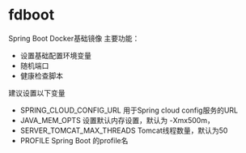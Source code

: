 # fdboot

Spring Boot Docker基础镜像
主要功能：
- 设置基础配置环境变量
- 随机端口
- 健康检查脚本

建议设置以下变量
- SPRING_CLOUD_CONFIG_URL
  用于Spring cloud config服务的URL
- JAVA_MEM_OPTS
  设置默认内存设置，默认为 -Xmx500m，
- SERVER_TOMCAT_MAX_THREADS
  Tomcat线程数量，默认为50
- PROFILE
  Spring Boot 的profile名